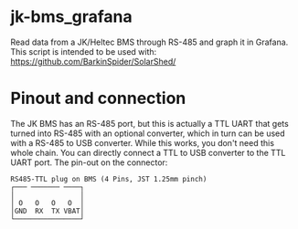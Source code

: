 # jk-bms_grafana
Read data from a JK/Heltec BMS through RS-485 and graph it in Grafana.
This script is intended to be used with:
https://github.com/BarkinSpider/SolarShed/

# Pinout and connection

The JK BMS has an RS-485 port, but this is actually a TTL UART that gets turned into RS-485 with an optional converter, which in turn can be used with a RS-485 to USB converter. While this works, you don't need this whole chain. You can directly connect a TTL to USB converter to the TTL UART port. The pin-out on the connector:

```
RS485-TTL plug on BMS (4 Pins, JST 1.25mm pinch)
┌─── ─────── ────┐
│                │
│ O   O   O   O  │
│GND  RX  TX VBAT│
└────────────────┘
```
